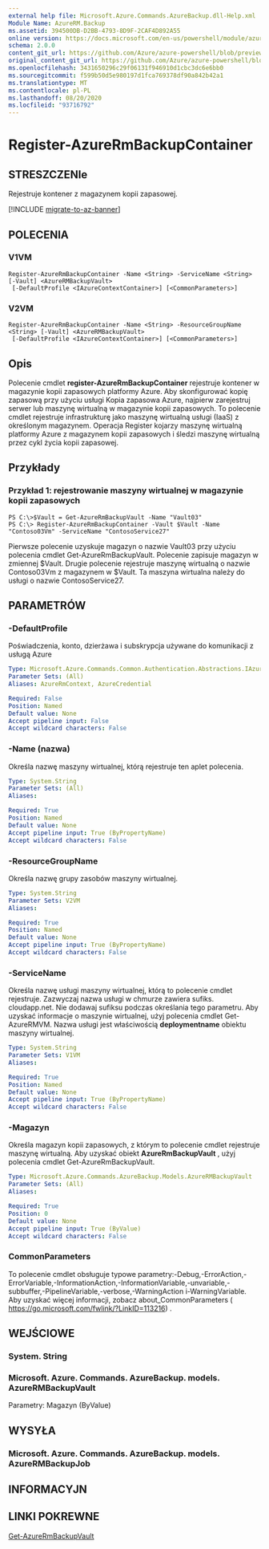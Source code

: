 ```yaml
---
external help file: Microsoft.Azure.Commands.AzureBackup.dll-Help.xml
Module Name: AzureRM.Backup
ms.assetid: 394500DB-D2BB-4793-8D9F-2CAF4D892A55
online version: https://docs.microsoft.com/en-us/powershell/module/azurerm.backup/register-azurermbackupcontainer
schema: 2.0.0
content_git_url: https://github.com/Azure/azure-powershell/blob/preview/src/ResourceManager/AzureBackup/Commands.AzureBackup/help/Register-AzureRmBackupContainer.md
original_content_git_url: https://github.com/Azure/azure-powershell/blob/preview/src/ResourceManager/AzureBackup/Commands.AzureBackup/help/Register-AzureRmBackupContainer.md
ms.openlocfilehash: 3431650296c29f06131f946910d1cbc3dc6e6bb0
ms.sourcegitcommit: f599b50d5e980197d1fca769378df90a842b42a1
ms.translationtype: MT
ms.contentlocale: pl-PL
ms.lasthandoff: 08/20/2020
ms.locfileid: "93716792"
---
```

# Register-AzureRmBackupContainer

## STRESZCZENIe
Rejestruje kontener z magazynem kopii zapasowej.

[!INCLUDE [migrate-to-az-banner](../../includes/migrate-to-az-banner.md)]

## POLECENIA

### V1VM
```
Register-AzureRmBackupContainer -Name <String> -ServiceName <String> [-Vault] <AzureRMBackupVault>
 [-DefaultProfile <IAzureContextContainer>] [<CommonParameters>]
```

### V2VM
```
Register-AzureRmBackupContainer -Name <String> -ResourceGroupName <String> [-Vault] <AzureRMBackupVault>
 [-DefaultProfile <IAzureContextContainer>] [<CommonParameters>]
```

## Opis
Polecenie cmdlet **register-AzureRmBackupContainer** rejestruje kontener w magazynie kopii zapasowych platformy Azure.
Aby skonfigurować kopię zapasową przy użyciu usługi Kopia zapasowa Azure, najpierw zarejestruj serwer lub maszynę wirtualną w magazynie kopii zapasowych.
To polecenie cmdlet rejestruje infrastrukturę jako maszynę wirtualną usługi (IaaS) z określonym magazynem.
Operacja Register kojarzy maszynę wirtualną platformy Azure z magazynem kopii zapasowych i śledzi maszynę wirtualną przez cykl życia kopii zapasowej.

## Przykłady

### Przykład 1: rejestrowanie maszyny wirtualnej w magazynie kopii zapasowych
```
PS C:\>$Vault = Get-AzureRmBackupVault -Name "Vault03"
PS C:\> Register-AzureRmBackupContainer -Vault $Vault -Name "Contoso03Vm" -ServiceName "ContosoService27"
```

Pierwsze polecenie uzyskuje magazyn o nazwie Vault03 przy użyciu polecenia cmdlet Get-AzureRmBackupVault.
Polecenie zapisuje magazyn w zmiennej $Vault.
Drugie polecenie rejestruje maszynę wirtualną o nazwie Contoso03Vm z magazynem w $Vault.
Ta maszyna wirtualna należy do usługi o nazwie ContosoService27.

## PARAMETRÓW

### -DefaultProfile
Poświadczenia, konto, dzierżawa i subskrypcja używane do komunikacji z usługą Azure

```yaml
Type: Microsoft.Azure.Commands.Common.Authentication.Abstractions.IAzureContextContainer
Parameter Sets: (All)
Aliases: AzureRmContext, AzureCredential

Required: False
Position: Named
Default value: None
Accept pipeline input: False
Accept wildcard characters: False
```

### -Name (nazwa)
Określa nazwę maszyny wirtualnej, którą rejestruje ten aplet polecenia.

```yaml
Type: System.String
Parameter Sets: (All)
Aliases:

Required: True
Position: Named
Default value: None
Accept pipeline input: True (ByPropertyName)
Accept wildcard characters: False
```

### -ResourceGroupName
Określa nazwę grupy zasobów maszyny wirtualnej.

```yaml
Type: System.String
Parameter Sets: V2VM
Aliases:

Required: True
Position: Named
Default value: None
Accept pipeline input: True (ByPropertyName)
Accept wildcard characters: False
```

### -ServiceName
Określa nazwę usługi maszyny wirtualnej, którą to polecenie cmdlet rejestruje.
Zazwyczaj nazwa usługi w chmurze zawiera sufiks. cloudapp.net.
Nie dodawaj sufiksu podczas określania tego parametru.
Aby uzyskać informacje o maszynie wirtualnej, użyj polecenia cmdlet Get-AzureRMVM.
Nazwa usługi jest właściwością **deploymentname** obiektu maszyny wirtualnej.

```yaml
Type: System.String
Parameter Sets: V1VM
Aliases:

Required: True
Position: Named
Default value: None
Accept pipeline input: True (ByPropertyName)
Accept wildcard characters: False
```

### -Magazyn
Określa magazyn kopii zapasowych, z którym to polecenie cmdlet rejestruje maszynę wirtualną.
Aby uzyskać obiekt **AzureRmBackupVault** , użyj polecenia cmdlet Get-AzureRmBackupVault.

```yaml
Type: Microsoft.Azure.Commands.AzureBackup.Models.AzureRMBackupVault
Parameter Sets: (All)
Aliases:

Required: True
Position: 0
Default value: None
Accept pipeline input: True (ByValue)
Accept wildcard characters: False
```

### CommonParameters
To polecenie cmdlet obsługuje typowe parametry:-Debug,-ErrorAction,-ErrorVariable,-InformationAction,-InformationVariable,-unvariable,-subbuffer,-PipelineVariable,-verbose,-WarningAction i-WarningVariable. Aby uzyskać więcej informacji, zobacz about_CommonParameters ( https://go.microsoft.com/fwlink/?LinkID=113216) .

## WEJŚCIOWE

### System. String

### Microsoft. Azure. Commands. AzureBackup. models. AzureRMBackupVault
Parametry: Magazyn (ByValue)

## WYSYŁA

### Microsoft. Azure. Commands. AzureBackup. models. AzureRMBackupJob

## INFORMACYJN

## LINKI POKREWNE

[Get-AzureRmBackupVault](./Get-AzureRmBackupVault.md)


